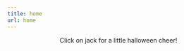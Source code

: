 ```yaml
---
title: home
url: home
---
```


<div align="center">
	<p>
        Click on jack for a little halloween cheer!
	</p>

</div>

